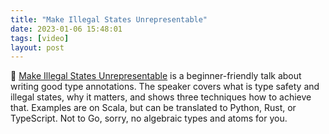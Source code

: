```yaml
---
title: "Make Illegal States Unrepresentable"
date: 2023-01-06 15:48:01
tags: [video]
layout: post
---
```


🎥 [Make Illegal States Unrepresentable](https://youtu.be/PSh7JUfDstE) is a beginner-friendly talk about writing good type annotations. The speaker covers what is type safety and illegal states, why it matters, and shows three techniques how to achieve that. Examples are on Scala, but can be translated to Python, Rust, or TypeScript. Not to Go, sorry, no algebraic types and atoms for you.
